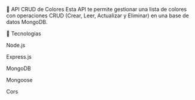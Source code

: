 🎨 API CRUD de Colores
Esta API te permite gestionar una lista de colores con operaciones CRUD (Crear, Leer, Actualizar y Eliminar) en una base de datos MongoDB.

🚀 Tecnologías

Node.js

Express.js

MongoDB

Mongoose

Cors
